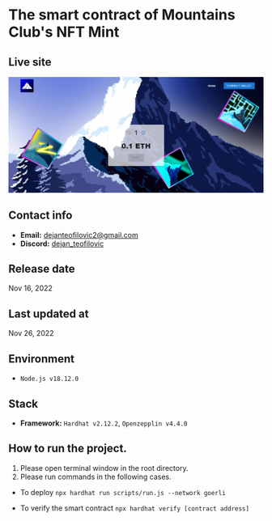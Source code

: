 # The smart contract of Mountains Club's NFT Mint

## Live site
[![Live site](readme_images/guide-site.png)](https://mintmountainsclub.ch)

## Contact info
- **Email:** dejanteofilovic2@gmail.com
- **Discord:** [dejan_teofilovic](https://discord.gg/PztT2r5U)


## Release date
Nov 16, 2022

## Last updated at
Nov 26, 2022

## Environment
- `Node.js v18.12.0`

## Stack
- **Framework:** `Hardhat v2.12.2`, `Openzepplin v4.4.0`

## How to run the project.
1. Please open terminal window in the root directory.
2. Please run commands in the following cases.
- To deploy
`npx hardhat run scripts/run.js --network goerli`

- To verify the smart contract
`npx hardhat verify [contract address]`

